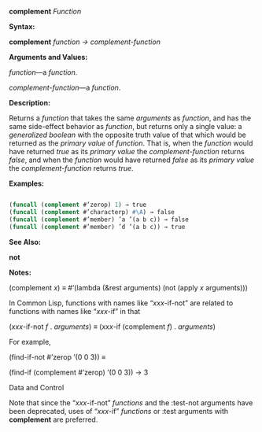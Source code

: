 **complement** *Function* 



**Syntax:** 



**complement** *function → complement-function* 



**Arguments and Values:** 



*function*—a *function*. 



*complement-function*—a *function*. 



**Description:** 



Returns a *function* that takes the same *arguments* as *function*, and has the same side-effect behavior as *function*, but returns only a single value: a *generalized boolean* with the opposite truth value of that which would be returned as the *primary value* of *function*. That is, when the *function* would have returned *true* as its *primary value* the *complement-function* returns *false*, and when the *function* would have returned *false* as its *primary value* the *complement-function* returns *true*. 



**Examples:**
```lisp

(funcall (complement #’zerop) 1) → true 
(funcall (complement #’characterp) #\A) → false 
(funcall (complement #’member) ’a ’(a b c)) → false 
(funcall (complement #’member) ’d ’(a b c)) → true 

```
**See Also:** 



**not** 



**Notes:** 



(complement *x*) *≡* #’(lambda (&amp;rest arguments) (not (apply *x* arguments))) 



In Common Lisp, functions with names like “*xxx*-if-not” are related to functions with names like “*xxx*-if” in that 



(*xxx*-if-not *f* . *arguments*) *≡* (*xxx*-if (complement *f*) . *arguments*) 



For example, 



(find-if-not #’zerop ’(0 0 3)) *≡* 



(find-if (complement #’zerop) ’(0 0 3)) → 3 



Data and Control 











Note that since the “*xxx*-if-not” *functions* and the :test-not arguments have been deprecated, uses of “*xxx*-if” *functions* or :test arguments with **complement** are preferred. 




